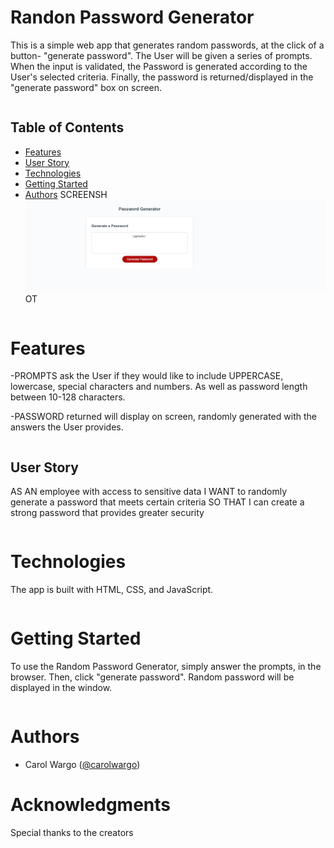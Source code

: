 # Randon Password Generator
This is a simple web app that generates random passwords, at the click of a button- "generate password". The User will be given a series of prompts. When the input is validated, the Password is generated according to the User's selected criteria. Finally, the password is returned/displayed in the "generate password" box on screen. 
```
```
## Table of Contents
- [Features](#features)
- [User Story](#user-story)
- [Technologies](#technologies)
- [Getting Started](#getting-started)
- [Authors](#authors)
SCREENSH![Alt text](Full%20page%20screenshot.png)OT 

```
```
# Features
-PROMPTS ask the User if they would like to include UPPERCASE, lowercase, special characters and numbers. As well as password length between 10-128 characters.

-PASSWORD returned will display on screen, randomly generated with the answers the User provides. 
```
```
## User Story
AS AN employee with access to sensitive data
I WANT to randomly generate a password that meets certain criteria
SO THAT I can create a strong password that provides greater security
```
```
#   Technologies
The app is built with HTML, CSS, and JavaScript. 
```
```
# Getting Started
To use the Random Password Generator, simply answer the prompts, in the browser. Then, click "generate password". Random password will be displayed in the window.
```
```
# Authors
- Carol Wargo  ([@carolwargo](https://github.com/carolwargo))
# Acknowledgments
Special thanks to the creators






